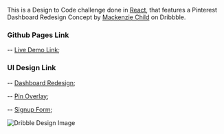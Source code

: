 This is a Design to Code challenge done in [React](https://github.com/facebook/create-react-app), that features a Pinterest Dashboard Redesign Concept by [Mackenzie Child](https://dribbble.com/mackenziechild) on Dribbble.

### Github Pages Link
-- [Live Demo Link](https://anthonymwangi.github.io/pinterest/);

### UI Design Link
-- [Dashboard Redesign](https://dribbble.com/shots/2372254-Daily-Design-017-Pinterest-Dashboard-Redesign-Concept);

-- [Pin Overlay](https://dribbble.com/shots/2374139-Daily-Design-018-Pinterest-Pin-Overlay);

-- [Signup Form](https://dribbble.com/shots/2375764-Daily-Design-019-Pinterest-Signup-Form);

![Dribble Design Image](https://cdn.dribbble.com/users/13906/screenshots/2372254/attachments/455815/pinterest_dashboard.png)
